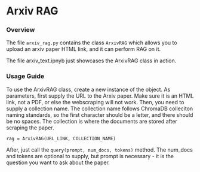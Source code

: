 # Arxiv RAG
### Overview
The file `arxiv_rag.py` contains the class `ArxivRAG` which allows you to upload an arxiv paper HTML link, and it can perform RAG on it.

The file arxiv_text.ipnyb just showcases the ArxivRAG class in action.

### Usage Guide
To use the ArxivRAG class, create a new instance of the object. As parameters, first supply the URL to the Arxiv paper. Make sure it is an HTML link, not a PDF, or else the webscraping will not work. Then, you need to supply a collection name. The collection name follows ChromaDB colleciton naming standards, so the first character should be a letter, and there should be no spaces. The collection is where the documents are stored after scraping the paper.

`rag = ArxivRAG(URL_LINK, COLLECTION_NAME)`

After, just call the `query(prompt, num_docs, tokens)` method. The num_docs and tokens are optional to supply, but prompt is necessary - it is the question you want to ask about the paper.
